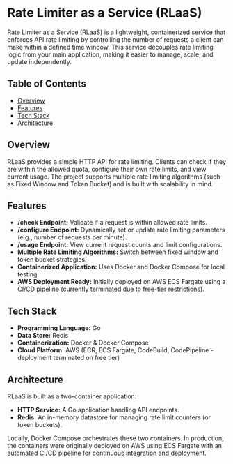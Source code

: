 # Rate Limiter as a Service (RLaaS)

Rate Limiter as a Service (RLaaS) is a lightweight, containerized service that enforces API rate limiting by controlling the number of requests a client can make within a defined time window. This service decouples rate limiting logic from your main application, making it easier to manage, scale, and update independently.

## Table of Contents

- [Overview](#overview)
- [Features](#features)
- [Tech Stack](#tech-stack)
- [Architecture](#architecture)


## Overview

RLaaS provides a simple HTTP API for rate limiting. Clients can check if they are within the allowed quota, configure their own rate limits, and view current usage. The project supports multiple rate limiting algorithms (such as Fixed Window and Token Bucket) and is built with scalability in mind.

## Features

- **/check Endpoint:** Validate if a request is within allowed rate limits.
- **/configure Endpoint:** Dynamically set or update rate limiting parameters (e.g., number of requests per minute).
- **/usage Endpoint:** View current request counts and limit configurations.
- **Multiple Rate Limiting Algorithms:** Switch between fixed window and token bucket strategies.
- **Containerized Application:** Uses Docker and Docker Compose for local testing.
- **AWS Deployment Ready:** Initially deployed on AWS ECS Fargate using a CI/CD pipeline (currently terminated due to free-tier restrictions).

## Tech Stack

- **Programming Language:** Go
- **Data Store:** Redis
- **Containerization:** Docker & Docker Compose
- **Cloud Platform:** AWS (ECR, ECS Fargate, CodeBuild, CodePipeline - deployment terminated on free tier)

## Architecture

RLaaS is built as a two-container application:
- **HTTP Service:** A Go application handling API endpoints.
- **Redis:** An in-memory datastore for managing rate limit counters (or token buckets).

Locally, Docker Compose orchestrates these two containers. In production, the containers were originally deployed on AWS using ECS Fargate with an automated CI/CD pipeline for continuous integration and deployment.
